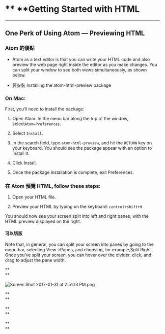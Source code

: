 # ** **Getting Started with HTML

---

## One Perk of Using Atom — Previewing HTML

### **Atom 的優點**

* Atom as a text editor is that you can write your HTML code and also preview the web page right inside the editor as you make changes. You can split your window to see both views simultaneously, as shown below.

* 要安裝 Installing the atom-html-preview package

### **On Mac:**

First, you’ll need to install the package:

1. Open Atom. In the menu bar along the top of the window, select`Atom→Preferences`.

2. Select `Install`.

3. In the search field, type `atom-html-preview`, and hit the `RETURN` key on your keyboard. You should see the package appear with an option to Install it.

4. Click Install.

5. Once the package installation is complete, exit Preferences.

### **在 Atom 預覽 HTML, follow these steps:**

1. Open your HTML file.

2. Preview your HTML by typing on the keyboard: `control+shift+H`

You should now see your screen split into left and right panes, with the HTML preview displayed on the right.

#### 

#### **可以切版**

Note that, in general, you can split your screen into panes by going to the menu bar, selecting View→Panes, and choosing, for example,Split Right. Once you’ve split your screen, you can hover over the divider, click, and drag to adjust the pane width.

**          
**

![](https://lh4.googleusercontent.com/o0sweEC-g_3GtPg6RvHUP-li3uE8yQQqjbawY15Gi9TVN4UOPSIyiE6hcFMuuV6ApcBwTQE_rN3d8ZRfOtfNwlBzmkQK14Zd1j9WVCwEcwp_JqodoPdDhySRea8mXBZNR3pek8gJ "Screen Shot 2017-01-31 at 2.51.13 PM.png")

**          
**

**          
**

**          
**

